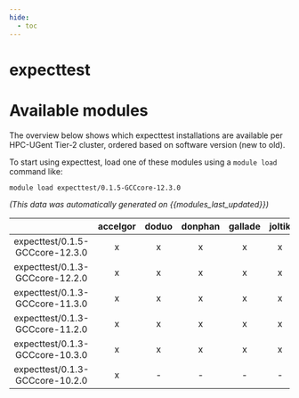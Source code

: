 ```yaml
---
hide:
  - toc
---
```


expecttest
==========

# Available modules


The overview below shows which expecttest installations are available per HPC-UGent Tier-2 cluster, ordered based on software version (new to old).

To start using expecttest, load one of these modules using a `module load` command like:

```shell
module load expecttest/0.1.5-GCCcore-12.3.0
```

*(This data was automatically generated on {{modules_last_updated}})*  

| |accelgor|doduo|donphan|gallade|joltik|shinx|skitty|
| :---: | :---: | :---: | :---: | :---: | :---: | :---: | :---: |
|expecttest/0.1.5-GCCcore-12.3.0|x|x|x|x|x|x|x|
|expecttest/0.1.3-GCCcore-12.2.0|x|x|x|x|x|-|-|
|expecttest/0.1.3-GCCcore-11.3.0|x|x|x|x|x|x|-|
|expecttest/0.1.3-GCCcore-11.2.0|x|x|x|x|x|-|-|
|expecttest/0.1.3-GCCcore-10.3.0|x|x|x|x|x|-|-|
|expecttest/0.1.3-GCCcore-10.2.0|x|-|-|-|-|-|-|

